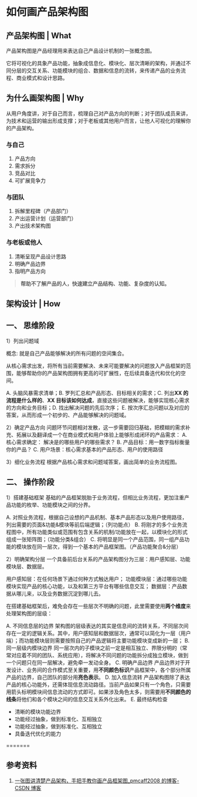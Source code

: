 # 如何画产品架构图

## 产品架构图 | What

产品架构图是产品经理用来表达自己产品设计机制的一张概念图。

它将可视化的具象产品功能，抽象成信息化、模块化、层次清晰的架构，并通过不同分层的交互关系、功能模块的组合、数据和信息的流转，来传递产品的业务流程、商业模式和设计思路。

## 为什么画架构图 | Why

从用户角度讲，对于自己而言，梳理自己对产品方向的判断；对于团队成员来讲，为技术和运营的输出形成支撑；对于老板或其他用户而言，让他人可视化的理解你的产品架构。

### **与自己**

1. 产品方向
2. 需求拆分
3. 竞品对比
4. 可扩展竞争力

### **与团队**

1. 拆解里程碑（产品部门）
2. 产出运营计划（运营部门）
3. 产出技术架构图

### **与老板或他人**

1. 清晰呈现产品设计思路
2. 明确产品边界
3. 指明产品方向

> **帮助不了解产品的人，快速建立产品结构、功能、复杂度的认知。**

## 架构设计 | How

## 一、 思维阶段

1）列出问题域

概念: 就是自己产品能够解决的所有问题的空间集合。

从核心需求出发，将所有当前需要解决、未来可能要解决的问题放入产品框架的范围，能够帮助你的产品架构图拥有更高的可扩展性，在后续具备迭代和优化的空间。

A. 头脑风暴需求清单；B. 罗列汇总和产品形态、目标相关的需求；C. 列出**XX 的流程是什么样的**、**XX 目标该如何达成**，直接这些问题被解决，能够实现核心需求的方向和业务目标；D. 找出解决问题的先后次序； E. 按次序汇总问题以及对应的答案，从而形成一个初步的、产品能够解决的问题域。

2）确定产品方向
问题环节问题相对发散，这一步需要回归基础，把模糊的需求补充、拓展以及翻译成一个在商业模式和用户体验上能够形成闭环的产品需求：
A. 核心需求确定： 解决是的哪些用户的哪些需求？
B. 产品目标：用一数字指标衡量你的产品？
C. 用户场景：核心需求基本的产品形态、用户的使用路径

3）细化业务流程
根据产品核心需求和问题域答案，画出简单的业务流程图。

## 二、 操作阶段

1）搭建基础框架
基础的产品框架脱胎于业务流程，但相比业务流程，更加注重产品功能的枚举、功能模块之间的分界。

A. 对照业务流程，根据自己设想的产品机制、基本产品形态以及用户使用路径，列出需要的页面&功能&模块等前后端逻辑；（列功能点）
B. 将刚才的多个业务流程图中，所有功能类似或范围有包含关系的机制/功能放在一起，以模块化的形式组成一张矩阵图；（功能分类&组合）
C. 将明显是同一个产品范围，同一组产品功能的模块放在同一层次，得到一个基本的产品框架图。（产品功能聚合&分层）

2）明确架构分层
一个具备前后台关系的产品架构图分为三层：用户感知层、功能模块层、数据层。

用户感知层：在任何场景下通过何种方式触达用户；
功能模块层：通过哪些功能模块实现产品的核心功能，以及和第三方平台有哪些信息交互；
数据层：产品数据从哪儿来，以及业务数据沉淀到哪儿去。

在搭建基础框架后，难免会存在一些层次不明确的问题，此里需要使用**两个维度**来处理架构图的层级：

A. 不同信息层的边界
架构图的层级表达的其实是信息间的流转关系，不同层次间存在一定的逻辑关系。其中，用户感知层和数据层次，通常可以简化为一层（用户端）；而功能模块层则需要按照自己的产品逻辑将主要功能模块变成新的一层；
B. 同一层级内模块边界
同一层次内的子模块之前一定是相互独立、界限分明的（常常对应着不同的团队、系统应用），将解决不同问题的功能拆分成独立模块，做到一个问题只在同一层解决，避免牵一发动全身。
C. 明确产品边界
产品边界对于开发设计、业务间的合作模式至关重要，用**不同颜色标识**产品框架中，各个部分所属产品的边界，自己团队的部分用**亮色表示**。
D. 加入信息流转
产品架构图除了表达产品的核心功能外，还需体现信息流动路径。当前产品如果只有一个角色，只需要用箭头标明模块间信息流动的方式即可。如果涉及角色太多，则需要用**不同颜色的线条**将他们和各个模块之间的信息交互关系外化出来。
E. 最终结构检查

- 清晰的模块功能边界
- 功能经过抽象，做到标准化、互相独立
- 功能经过抽象，做到标准化、互相独立
- 具备迭代优化的能力

=======

## 参考资料

1. [一张图讲清楚产品架构，手把手教你画产品框架图\_pmcaff2008 的博客-CSDN 博客](https://blog.csdn.net/pmcaff2008/article/details/78111282)
